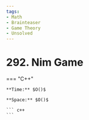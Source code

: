```yaml
---
tags:
- Math
- Brainteaser
- Game Theory
- Unsolved
---
```



# 292. Nim Game

=== "C++"

    **Time:** $O()$

    **Space:** $O()$

    ``` c++
    ```